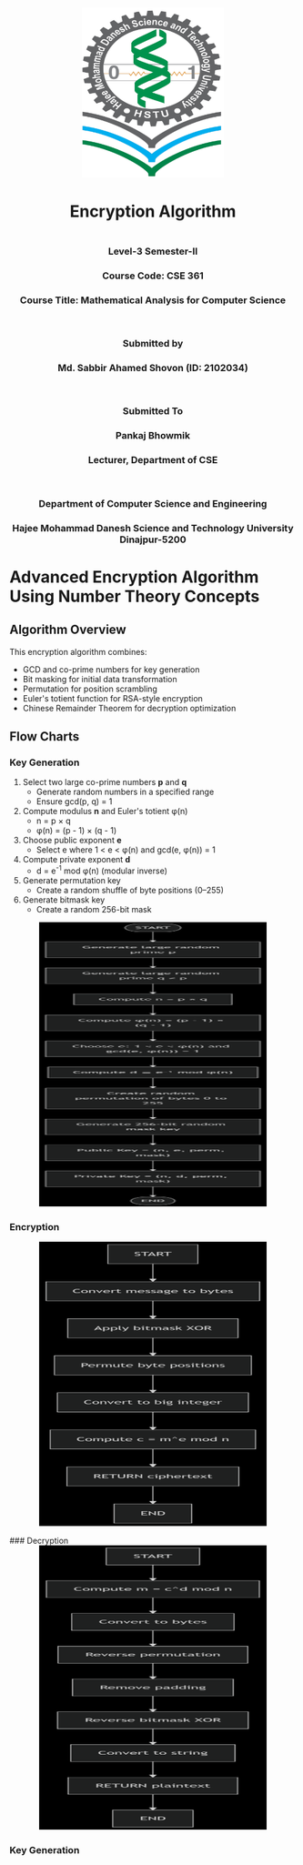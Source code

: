 <p align="center">
  <img src="hstu_logo.png" alt="hstu_logo_.png" width="250" height="300">
</p>
<h1 align="center">
  <b>Encryption Algorithm</b>
</h1>
<h3 align="center">
  <br>
  <b>Level-3 Semester-II</b>  
</h3>
<h3 align="center">
  Course Code: CSE 361 
</h3>

<h3 align="center">
  Course Title: Mathematical Analysis for Computer Science
  
</h3>
<br>
<h3 align="center">
  Submitted by 
</h3>
<h3 align="center">
<b>Md. Sabbir Ahamed Shovon (ID: 2102034) </b> </h3>
<br>

<h3 align="center">
  Submitted To 
</h3>

<h3 align="center"><b>Pankaj Bhowmik  </b></h3>
<h3 align="center"><b>Lecturer, Department of CSE</b></h3>
<br>
<h3 align="center"> <b>Department of Computer Science and Engineering </b></h3>
<h3 align="center"><b>Hajee Mohammad Danesh Science and Technology University  
Dinajpur-5200</b></h3>




# Advanced Encryption Algorithm Using Number Theory Concepts

## Algorithm Overview
This encryption algorithm combines:
- GCD and co-prime numbers for key generation
- Bit masking for initial data transformation
- Permutation for position scrambling
- Euler's totient function for RSA-style encryption
- Chinese Remainder Theorem for decryption optimization

## Flow Charts

### Key Generation
<ol>
  <li>
    Select two large co-prime numbers <b>p</b> and <b>q</b>
    <ul>
      <li>Generate random numbers in a specified range</li>
      <li>Ensure gcd(p, q) = 1</li>
    </ul>
  </li>
  <li>
    Compute modulus <b>n</b> and Euler's totient &phi;(n)
    <ul>
      <li>n = p &times; q</li>
      <li>&phi;(n) = (p - 1) &times; (q - 1)</li>
    </ul>
  </li>
  <li>
    Choose public exponent <b>e</b>
    <ul>
      <li>Select e where 1 &lt; e &lt; &phi;(n) and gcd(e, &phi;(n)) = 1</li>
    </ul>
  </li>
  <li>
    Compute private exponent <b>d</b>
    <ul>
      <li>d = e<sup>-1</sup> mod &phi;(n) (modular inverse)</li>
    </ul>
  </li>
  <li>
    Generate permutation key
    <ul>
      <li>Create a random shuffle of byte positions (0–255)</li>
    </ul>
  </li>
  <li>
    Generate bitmask key
    <ul>
      <li>Create a random 256-bit mask</li>
    </ul>
  </li>
</ol>
<p align = "center">
 <img src="key.png" alt="hstu_logo_.png" width="400" height = "500">
</p>

### Encryption

<p align = "center">
 <img src="encryption.png" alt="hstu_logo_.png" width="400" height = "500">
</p>
 ### Decryption
 
  <div align = "center" ><img src="decryption.png" alt="hstu_logo_.png" width="400" height = "500"> </div>


### Key Generation


